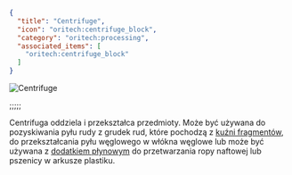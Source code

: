 ```json
{
  "title": "Centrifuge",
  "icon": "oritech:centrifuge_block",
  "category": "oritech:processing",
  "associated_items": [
    "oritech:centrifuge_block"
  ]
}
```

![Centrifuge](oritech:textures/book/centrifuge.png,fit)

;;;;;

Centrifuga oddziela i przekształca przedmioty. Może być używana do pozyskiwania pyłu rudy z grudek rud, które pochodzą z [kuźni fragmentów](^oritech:processing/fragment_forge), do przekształcania pyłu węglowego w włókna węglowe lub może być używana z [dodatkiem płynowym](^oritech:processing/addons) do przetwarzania ropy naftowej lub pszenicy w arkusze plastiku.